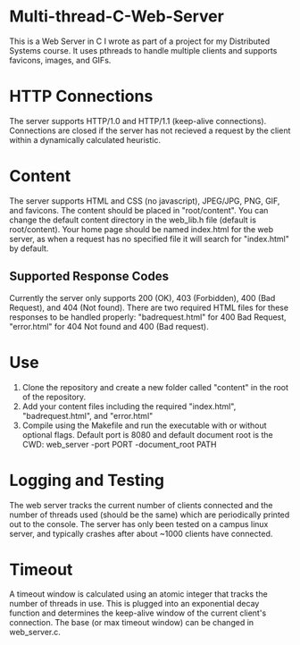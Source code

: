 # Multi-thread-C-Web-Server
This is a Web Server in C I wrote as part of a project for my Distributed Systems course. It uses pthreads to handle multiple clients and supports favicons, images, and GIFs.

# HTTP Connections
The server supports HTTP/1.0 and HTTP/1.1 (keep-alive connections). Connections are closed if the server has not recieved a request by the client within a dynamically calculated heuristic. 

# Content
The server supports HTML and CSS (no javascript), JPEG/JPG, PNG, GIF, and favicons. The content should be placed in "root/content". You can change the default content directory in the web_lib.h file (default is root/content). Your home page should be named index.html for the web server, as when a request has no specified file it will search for "index.html" by default.

## Supported Response Codes
Currently the server only supports 200 (OK), 403 (Forbidden), 400 (Bad Request), and 404 (Not found). There are two required HTML files for these responses to be handled properly: "badrequest.html" for 400 Bad Request, "error.html" for 404 Not found and 400 (Bad request). 

# Use
1. Clone the repository and create a new folder called "content" in the root of the repository.
2. Add your content files including the required "index.html", "badrequest.html", and "error.html"
3. Compile using the Makefile and run the executable with or without optional flags. Default port is 8080 and default document root is the CWD: web_server -port PORT -document_root PATH

# Logging and Testing
The web server tracks the current number of clients connected and the number of threads used (should be the same) which are periodically printed out to the console. The server has only been tested on a campus linux server, and typically crashes after about ~1000 clients have connected. 

# Timeout
A timeout window is calculated using an atomic integer that tracks the number of threads in use. This is plugged into an exponential decay function and determines the keep-alive window of the current client's connection. The base (or max timeout window) can be changed in web_server.c. 
